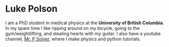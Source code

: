 # Luke Polson

I am a PhD student in medical physics at the **University of British Columbia**. In my spare time I like ripping around on my bicycle, going to the gym/weightlifting, and stealing hearts with my guitar. I also have a youtube channel, [Mr. P Solver](https://www.youtube.com/channel/UCKaYxkHrmsQePZFpzF9b7sQ), where I make physics and python tutorials.

